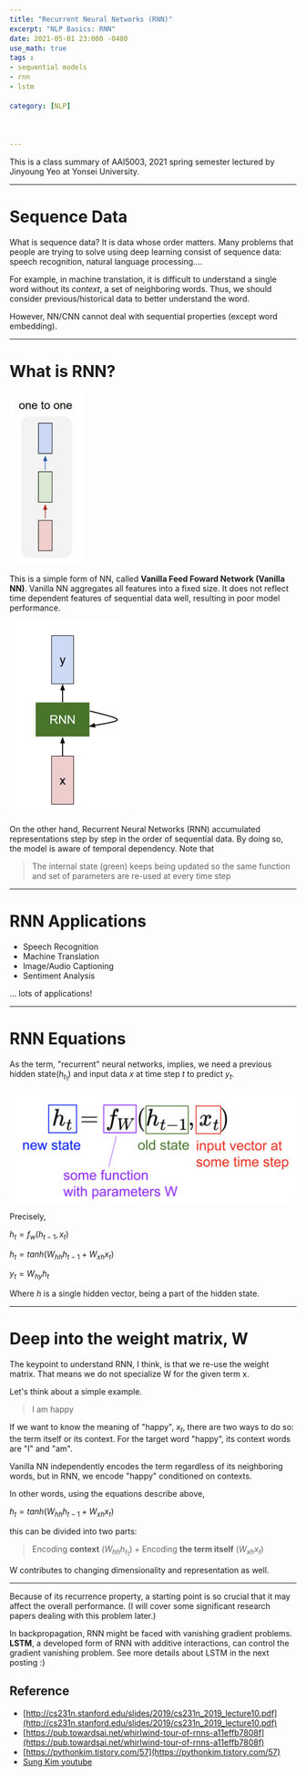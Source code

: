 ```yaml
---
title: "Recurrent Neural Networks (RNN)"
excerpt: "NLP Basics: RNN"
date: 2021-05-01 23:000 -0400
use_math: true
tags :
- sequential models
- rnn
- lstm

category: [NLP]



---
```


This is a class summary of AAI5003, 2021 spring semester lectured by Jinyoung Yeo at Yonsei University.

------

# Sequence Data

What is sequence data? It is data whose order matters. Many problems that people are trying to solve using deep learning consist of sequence data: speech recognition, natural language processing.... 

For example, in machine translation, it is difficult to understand a single word without its *context*, a set of neighboring words. Thus, we should consider previous/historical data to better understand the word.

However, NN/CNN cannot deal with sequential properties (except word embedding). 



-------

# What is RNN?

<img src="/assets/2021-05-01-vanilla.png" alt="2021-05-01-vanilla" style="zoom:50%;" />

This is a simple form of NN, called **Vanilla Feed Foward Network (Vanilla NN)**. Vanilla NN aggregates all features into a fixed size. It does not reflect time dependent features of sequential data well, resulting in poor model performance. 



<img src="/assets/2021-05-01-rnn.png" alt="Screen Shot 2021-05-02 at 6.29.41 AM" style="zoom:50%;" />

On the other hand, Recurrent Neural Networks (RNN) accumulated representations step by step in the order of sequential data. By doing so, the model is aware of temporal dependency. Note that

> The internal state (green) keeps being updated so the same function and set of parameters are re-used at every time step



--------

# RNN Applications

- Speech Recognition
- Machine Translation
- Image/Audio Captioning
- Sentiment Analysis

... lots of applications!



------

# RNN Equations

As the term, "recurrent" neural networks, implies, we need a previous hidden state($h_{t_1}$) and input data $x$ at time step $t$ to predict $y_t$. 

<img src="/assets/2021-05-02-rnn1.png" alt="Screen Shot 2021-05-02 at 7.00.46 AM" style="zoom:50%;" />

Precisely, 

$h_t = f_w(h_{t-1}, x_t)$

$h_t = tanh(W_{hh}h_{t-1} + W_{xh}x_t)$

$y_t = W_{hy}h_t$

Where $h$ is a single hidden vector, being a part of the hidden state.



-------

# Deep into the weight matrix, W

The keypoint to understand RNN, I think, is that we re-use the weight matrix. That means we do not specialize W for the given term x. 

Let's think about a simple example.

> I am happy

If we want to know the meaning of "happy", $x_t$, there are two ways to do so: the term itself or its context. For the target word "happy", its context words are "I" and "am".

Vanilla NN independently encodes the term regardless of its neighboring words, but in RNN, we encode "happy" conditioned on contexts.

In other words, using the equations describe above, 

$h_t = tanh(W_{hh}h_{t-1} + W_{xh}x_t)$

this can be divided into two parts:

>  Encoding **context** ($W_{hh}h_{t_1}$) + Encoding **the term itself** ($W_{xh}x_t$) 

W contributes to changing dimensionality and representation as well.



-------



Because of its recurrence property, a starting point is so crucial that it may affect the overall performance. (I will cover some significant research papers dealing with this problem later.)

In backpropagation, RNN might be faced with vanishing gradient problems. **LSTM**, a developed form of RNN with additive interactions, can control the gradient vanishing problem. See more details about LSTM in the next posting :)



## Reference

- [http://cs231n.stanford.edu/slides/2019/cs231n_2019_lecture10.pdf](http://cs231n.stanford.edu/slides/2019/cs231n_2019_lecture10.pdf)
- [https://pub.towardsai.net/whirlwind-tour-of-rnns-a11effb7808f](https://pub.towardsai.net/whirlwind-tour-of-rnns-a11effb7808f)
- [https://pythonkim.tistory.com/57](https://pythonkim.tistory.com/57)
- [Sung Kim youtube](https://www.youtube.com/watch?v=-SHPG_KMUkQ&ab_channel=SungKim)

